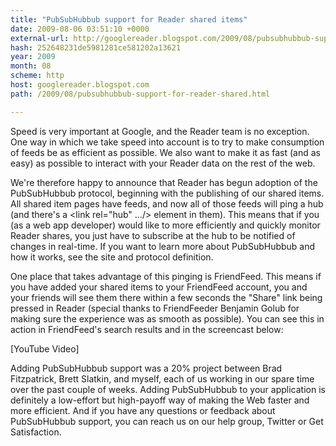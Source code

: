 ```yaml
---
title: "PubSubHubbub support for Reader shared items"
date: 2009-08-06 03:51:10 +0000
external-url: http://googlereader.blogspot.com/2009/08/pubsubhubbub-support-for-reader-shared.html
hash: 252648231de5981281ce581202a13621
year: 2009
month: 08
scheme: http
host: googlereader.blogspot.com
path: /2009/08/pubsubhubbub-support-for-reader-shared.html

---
```


Speed is very important at Google, and the Reader team is no exception. One way in which we take speed into account is to try to make consumption of feeds be as efficient as possible. We also want to make it as fast (and as easy) as possible to interact with your Reader data on the rest of the web.


We're therefore happy to announce that Reader has begun adoption of the PubSubHubbub protocol, beginning with the publishing of our shared items. All shared item pages have feeds, and now all of those feeds will ping a hub (and there's a <link rel="hub" .../> element in them). This means that if you (as a web app developer) would like to more efficiently and quickly monitor Reader shares, you just have to subscribe at the hub to be notified of changes in real-time. If you want to learn more about PubSubHubbub and how it works, see the site and protocol definition.


One place that takes advantage of this pinging is FriendFeed. This means if you have added your shared items to your FriendFeed account, you and your friends will see them there within a few seconds the "Share" link being pressed in Reader (special thanks to FriendFeeder Benjamin Golub for making sure the experience was as smooth as possible). You can see this in action in FriendFeed's search results and in the screencast below:



[YouTube Video]



Adding PubSubHubbub support was a 20% project between Brad Fitzpatrick, Brett Slatkin, and myself, each of us working in our spare time over the past couple of weeks. Adding PubSubHubbub to your application is definitely a low-effort but high-payoff way of making the Web faster and more efficient. And if you have any questions or feedback about PubSubHubbub support, you can reach us on our help group, Twitter or Get Satisfaction.



